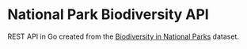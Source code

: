 # National Park Biodiversity API

REST API in Go created from the [Biodiversity in National Parks](https://www.kaggle.com/nationalparkservice/park-biodiversity) dataset.
